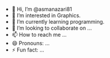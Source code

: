 - 👋 Hi, I’m @asmanazari81
- 👀 I’m interested in Graphics.
- 🌱 I’m currently learning programming.
- 💞️ I’m looking to collaborate on ...
- 📫 How to reach me ...
- 😄 Pronouns: ...
- ⚡ Fun fact: ...

<!---
asmanazari81/asmanazari81 is a ✨ special ✨ repository because its `README.md` (this file) appears on your GitHub profile.
You can click the Preview link to take a look at your changes.
--->
